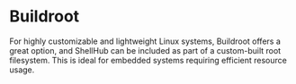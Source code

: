 # Buildroot

For highly customizable and lightweight Linux systems, Buildroot offers a great option,
and ShellHub can be included as part of a custom-built root filesystem.
This is ideal for embedded systems requiring efficient resource usage.

